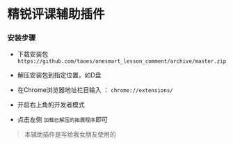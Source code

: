 # 精锐评课辅助插件

### 安装步骤

+ 下载安装包 `https://github.com/taoes/onesmart_lesson_comment/archive/master.zip`
+ 解压安装包到指定位置，如D盘

+ 在Chrome浏览器地址栏目输入 ： `chrome://extensions/`
+ 开启右上角的开发者模式
+ 点击左侧 `加载已解压的拓展程序`即可


> 本辅助插件是写给我女朋友使用的

